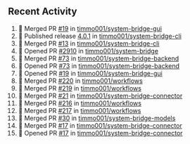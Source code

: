 ## Recent Activity

<!--START_SECTION:activity-->
1. 🎉 Merged PR [#19](https://github.com/timmo001/system-bridge-gui/pull/19) in [timmo001/system-bridge-gui](https://github.com/timmo001/system-bridge-gui)
2. 🚀 Published release [4.0.1](https://github.com/4.0.1) in [timmo001/system-bridge-cli](https://github.com/timmo001/system-bridge-cli)
3. 🎉 Merged PR [#13](https://github.com/timmo001/system-bridge-cli/pull/13) in [timmo001/system-bridge-cli](https://github.com/timmo001/system-bridge-cli)
4. 💪 Opened PR [#2910](https://github.com/timmo001/system-bridge/pull/2910) in [timmo001/system-bridge](https://github.com/timmo001/system-bridge)
5. 🎉 Merged PR [#73](https://github.com/timmo001/system-bridge-backend/pull/73) in [timmo001/system-bridge-backend](https://github.com/timmo001/system-bridge-backend)
6. 💪 Opened PR [#73](https://github.com/timmo001/system-bridge-backend/pull/73) in [timmo001/system-bridge-backend](https://github.com/timmo001/system-bridge-backend)
7. 💪 Opened PR [#19](https://github.com/timmo001/system-bridge-gui/pull/19) in [timmo001/system-bridge-gui](https://github.com/timmo001/system-bridge-gui)
8. 🎉 Merged PR [#220](https://github.com/timmo001/workflows/pull/220) in [timmo001/workflows](https://github.com/timmo001/workflows)
9. 🎉 Merged PR [#219](https://github.com/timmo001/workflows/pull/219) in [timmo001/workflows](https://github.com/timmo001/workflows)
10. 🎉 Merged PR [#21](https://github.com/timmo001/system-bridge-connector/pull/21) in [timmo001/system-bridge-connector](https://github.com/timmo001/system-bridge-connector)
11. 🎉 Merged PR [#216](https://github.com/timmo001/workflows/pull/216) in [timmo001/workflows](https://github.com/timmo001/workflows)
12. 🎉 Merged PR [#217](https://github.com/timmo001/workflows/pull/217) in [timmo001/workflows](https://github.com/timmo001/workflows)
13. 🎉 Merged PR [#30](https://github.com/timmo001/system-bridge-models/pull/30) in [timmo001/system-bridge-models](https://github.com/timmo001/system-bridge-models)
14. 🎉 Merged PR [#17](https://github.com/timmo001/system-bridge-connector/pull/17) in [timmo001/system-bridge-connector](https://github.com/timmo001/system-bridge-connector)
15. 💪 Opened PR [#17](https://github.com/timmo001/system-bridge-connector/pull/17) in [timmo001/system-bridge-connector](https://github.com/timmo001/system-bridge-connector)
<!--END_SECTION:activity-->
